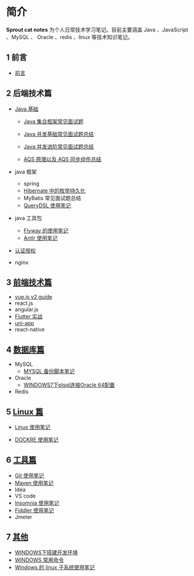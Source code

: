 # 简介

**Sprout cat notes** 为个人日常技术学习笔记。目前主要涵盖 Java 、JavaScript 、MySQL 、 Oracle 、redis 、linux 等技术知识笔记。

## 1 前言

* [前言](INTRODUCTION.md)

## 2 后端技术篇

* [Java 基础](rear-end/java-summary.md)

    * [Java 集合框架常见面试题](rear-end/java/java_collection_notes.md)

    * [Java 并发基础常见面试题总结](rear-end/java/java_multi_thread_base_notes.md)

	* [Java 并发进阶常见面试题总结](rear-end/java/java_multi_thread_notes.md)

	* [AQS 原理以及 AQS 同步组件总结](rear-end/java/java_aqs_notes.md)

* java 框架

    * spring
    * [Hibernate 中的枚举持久化](rear-end/hibernate_enum_notes.md)
    * MyBatis 常见面试题总结
    * [QueryDSL 使用笔记](rear-end/querydsl_use_notes.md)

* java 工具包

    * [Flyway 的使用笔记](rear-end/flyway_use_notes.md)
    * [Antlr 使用笔记](rear-end/antlr_use_notes.md)
    
* [认证授权](rear-end/basis-of-authority-certification.md)
* nginx

## 3 [前端技术篇](front-end/front-end-summary.md)

* [vue.js v2 guide](https://cn.vuejs.org/v2/guide/)
* react.js 
* angular.js
* [Flutter 实战](https://book.flutterchina.club/)
* [uni-app](https://uniapp.dcloud.io/)
* react-native

## 4 [数据库篇](database/database-summary.md)

* MySQL
    * [MYSQL 备份脚本笔记](database/mysql_backup.md)
* Oracle
    * [WINDOWS7下plsql连接Oracle 64配置](database/plsql_connect_oracle_64.md)
* Redis

## 5 [Linux 篇](linux/llinux-summary.md)

* [Linux 使用笔记](linux/linux_use_notes.md)

* [DOCKRE 使用笔记](linux/docker_use_notes.md)

## 6 [工具篇](tools/tools-summary.md)

* [Git 使用笔记](tools/git_use_notes.md)
* [Maven 使用笔记](maven_use_notes.md)
* Idea
* VS code
* [Insomnia 使用笔记](tools/insomnia_use_notes.md)
* [Fiddler 使用笔记](tools/fiddler_use_notes.md)
* Jmeter

## 7 [其他](other/other-summary.md)

* [WINDOWS下搭建开发环境](other/win_dev_conf.md)
* [WINDOWS 常用命令](other/win_command_notes.md)
* [Windows 的 linux 子系统使用笔记](other/wsl_use_notes.md)
